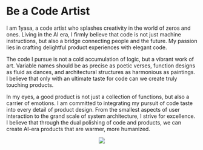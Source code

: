 # Be a Code Artist

I am 1yasa, a code artist who splashes creativity in the world of zeros and ones. Living in the AI era, I firmly believe that code is not just machine instructions, but also a bridge connecting people and the future. My passion lies in crafting delightful product experiences with elegant code.

The code I pursue is not a cold accumulation of logic, but a vibrant work of art. Variable names should be as precise as poetic verses, function designs as fluid as dances, and architectural structures as harmonious as paintings. I believe that only with an ultimate taste for code can we create truly touching products.

In my eyes, a good product is not just a collection of functions, but also a carrier of emotions. I am committed to integrating my pursuit of code taste into every detail of product design. From the smallest aspects of user interaction to the grand scale of system architecture, I strive for excellence. I believe that through the dual polishing of code and products, we can create AI-era products that are warmer, more humanized.

<p align="center">
  <img src="https://komarev.com/ghpvc/?username=1yasa&base=126003&color=ff69b4" />  
</p>
